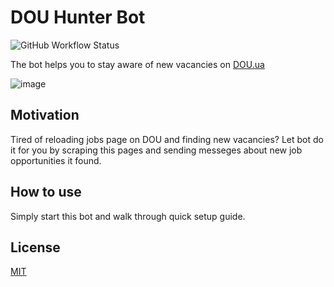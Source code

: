 # DOU Hunter Bot

![GitHub Workflow Status](https://img.shields.io/github/workflow/status/distolma/dou-hunter-bot/Deploy%20the%20application%20to%20Google%20Cloud%20Run)

The bot helps you to stay aware of new vacancies on [DOU.ua](https://jobs.dou.ua/)

![image](https://user-images.githubusercontent.com/16022556/82641542-2bb8d080-9c15-11ea-9c8b-85b3287e113c.png)

## Motivation

Tired of reloading jobs page on DOU and finding new vacancies? Let bot do it for you by scraping this pages and sending messeges about new job opportunities it found.

## How to use

Simply start this bot and walk through quick setup guide.

## License

[MIT](LICENCE)
